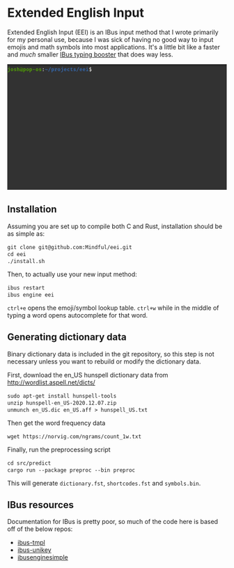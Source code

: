 # Extended English Input

Extended English Input (EEI) is an IBus input method that I wrote primarily for my personal use, because I was sick of
having no good way to input emojis and math symbols into most applications. It's a little bit like a
faster and _much_ smaller [IBus typing booster](https://github.com/mike-fabian/ibus-typing-booster)
that does way less.

![demo gif](demo.gif)

## Installation

Assuming you are set up to compile both C and Rust, installation should be
as simple as:
```shell
git clone git@github.com:Mindful/eei.git
cd eei
./install.sh
```

Then, to actually use your new input method:

```shell
ibus restart
ibus engine eei
```

`ctrl+e` opens the emoji/symbol lookup table.
`ctrl+w` while in the middle of typing a word opens autocomplete for that word.

## Generating dictionary data
Binary dictionary data is included in the git repository, so this step is not 
necessary unless you want to rebuild or modify the dictionary data. 

First, download the en_US hunspell dictionary data from http://wordlist.aspell.net/dicts/
```shell
sudo apt-get install hunspell-tools
unzip hunspell-en_US-2020.12.07.zip
unmunch en_US.dic en_US.aff > hunspell_US.txt
```

Then get the word frequency data
```shell
wget https://norvig.com/ngrams/count_1w.txt
```

Finally, run the preprocessing script
```shell
cd src/predict
cargo run --package preproc --bin preproc
```

This will generate `dictionary.fst`, `shortcodes.fst` and `symbols.bin`.


## IBus resources

Documentation for IBus is pretty poor, so much of the code here is based off of
the below repos:
* [ibus-tmpl](https://github.com/phuang/ibus-tmpl)
* [ibus-unikey](https://github.com/vn-input/ibus-unikey)
* [ibusenginesimple](https://github.com/ibus/ibus/blob/master/src/ibusenginesimple.c)
